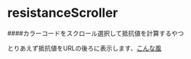 resistanceScroller
==================
####カラーコードをスクロール選択して抵抗値を計算するやつ

とりあえず抵抗値をURLの後ろに表示します、[こんな風](http://farundorl.github.io/resistanceScroller)

